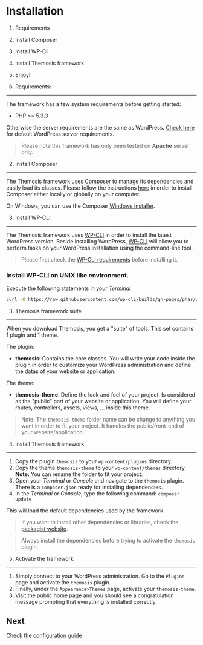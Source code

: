 Installation
============

1. Requirements
2. Install Composer
3. Install WP-Cli
4. Install Themosis framework
5. Enjoy!


1. Requirements:
----------------

The framework has a few system requirements before getting started:

- PHP >= 5.3.3

Otherwise the server requirements are the same as WordPress. [Check here](http://wordpress.org/about/requirements/) for default WordPress server requirements.

> Please note this framework has only been tested on **Apache** server only.

2. Install Composer
-------------------

The Themosis framework uses [Composer](https://getcomposer.org/) to manage its dependencies and easily load its classes. Please follow the instructions [here](https://getcomposer.org/doc/00-intro.md) in order to install Composer either locally or globally on your computer.

On Windows, you can use the Composer [Windows installer](https://getcomposer.org/Composer-Setup.exe).

3. Install WP-CLI
-----------------

The Themosis framework uses [WP-CLI](http://wp-cli.org/) in order to install the latest WordPress version. Beside installing WordPress, [WP-CLI](http://wp-cli.org/) will allow you to perform tasks on your WordPress installation using the command-line tool.

> Please first check the [WP-CLI requirements](http://wp-cli.org/#requirements) before installing it.

### Install WP-CLI on UNIX like environment.

Execute the following statements in your _Terminal_

```bash
curl -O https://raw.githubusercontent.com/wp-cli/builds/gh-pages/phar/wp-cli.phar
```


3. Themosis framework suite
---------------------------
When you download Themosis, you get a "suite" of tools. This set contains 1 plugin and 1 theme.

The plugin:

- **themosis**: Contains the core classes. You will write your code inside the plugin in order to customize your WordPress administration and define the datas of your website or application.

The theme:

- **themosis-theme**: Define the look and feel of your project. Is considered as the "public" part of your website or application. You will define your routes, controllers, assets, views, ... inside this theme.

> Note: The `themosis-theme` folder name can be change to anything you want in order to fit your project. It handles the public/front-end of your website/application.

4. Install Themosis framework
-----------------------------

1. Copy the plugin `themosis` to your `wp-content/plugins` directory.
2. Copy the theme `themosis-theme` to your `wp-content/themes` directory. **Note:** You can rename the folder to fit your project.
3. Open your _Terminal_ or _Console_ and navigate to the `themosis` plugin. There is a `composer.json` ready for installing dependencies.
4. In the _Terminal_ or _Console_, type the following command: `composer update`

This will load the default dependencies used by the framework.

> If you want to install other dependencies or libraries, check the [packagist website](https://packagist.org/).

> Always install the dependencies before trying to activate the `themosis` plugin.

5. Activate the framework
-------------------------

1. Simply connect to your WordPress administration. Go to the `Plugins` page and activate the `themosis` plugin.
2. Finally, under the `Appearance>Themes` page, activate your `themosis-theme`.
3. Visit the public home page and you should see a congratulation message prompting that everything is installed correctly.

Next
----
Check the [configuration guide](https://github.com/themosis/documentation/blob/master/configuration.md)

